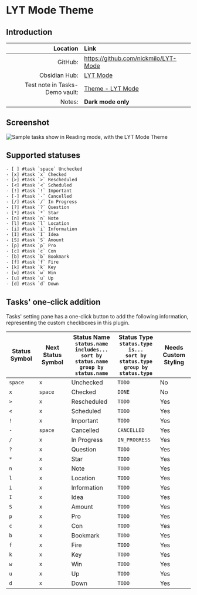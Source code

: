 # LYT Mode Theme

## Introduction

|                       Location | Link                                                                                                                                                          |
| ------------------------------:|:------------------------------------------------------------------------------------------------------------------------------------------------------------- |
|                        GitHub: | <https://github.com/nickmilo/LYT-Mode>                                                                                                            |
|                  Obsidian Hub: | [LYT Mode](https://publish.obsidian.md/hub/02+-+Community+Expansions/02.05+All+Community+Expansions/Themes/LYT+Mode)                                            |
| Test note in Tasks-Demo vault: | [Theme - LYT Mode](https://github.com/obsidian-tasks-group/obsidian-tasks/blob/main/resources/sample_vaults/Tasks-Demo/Styling/Theme%20-%20LYT%20Mode.md) |
|                         Notes: | **Dark mode only**                                                                                                                                            |

## Screenshot

![Sample tasks show in Reading mode, with the LYT Mode Theme](../../../images/theme-lyt-mode-reading-view.png)

## Supported statuses

<!-- snippet: DocsSamplesForStatuses.test.Theme_LYT_Mode_Text.approved.txt -->
```txt
- [ ] #task `space` Unchecked
- [x] #task `x` Checked
- [>] #task `>` Rescheduled
- [<] #task `<` Scheduled
- [!] #task `!` Important
- [-] #task `-` Cancelled
- [/] #task `/` In Progress
- [?] #task `?` Question
- [*] #task `*` Star
- [n] #task `n` Note
- [l] #task `l` Location
- [i] #task `i` Information
- [I] #task `I` Idea
- [S] #task `S` Amount
- [p] #task `p` Pro
- [c] #task `c` Con
- [b] #task `b` Bookmark
- [f] #task `f` Fire
- [k] #task `k` Key
- [w] #task `w` Win
- [u] #task `u` Up
- [d] #task `d` Down
```
<!-- endSnippet -->

## Tasks' one-click addition

Tasks' setting pane has a one-click button to add the following information, representing the custom checkboxes in this plugin.

<!-- placeholder to force blank line before included text --> <!-- include: DocsSamplesForStatuses.test.Theme_LYT_Mode_Table.approved.md -->

| Status Symbol | Next Status Symbol | Status Name<br>`status.name includes...`<br>`sort by status.name`<br>`group by status.name` | Status Type<br>`status.type is...`<br>`sort by status.type`<br>`group by status.type` | Needs Custom Styling |
| ----- | ----- | ----- | ----- | ----- |
| `space` | `x` | Unchecked | `TODO` | No |
| `x` | `space` | Checked | `DONE` | No |
| `>` | `x` | Rescheduled | `TODO` | Yes |
| `<` | `x` | Scheduled | `TODO` | Yes |
| `!` | `x` | Important | `TODO` | Yes |
| `-` | `space` | Cancelled | `CANCELLED` | Yes |
| `/` | `x` | In Progress | `IN_PROGRESS` | Yes |
| `?` | `x` | Question | `TODO` | Yes |
| `*` | `x` | Star | `TODO` | Yes |
| `n` | `x` | Note | `TODO` | Yes |
| `l` | `x` | Location | `TODO` | Yes |
| `i` | `x` | Information | `TODO` | Yes |
| `I` | `x` | Idea | `TODO` | Yes |
| `S` | `x` | Amount | `TODO` | Yes |
| `p` | `x` | Pro | `TODO` | Yes |
| `c` | `x` | Con | `TODO` | Yes |
| `b` | `x` | Bookmark | `TODO` | Yes |
| `f` | `x` | Fire | `TODO` | Yes |
| `k` | `x` | Key | `TODO` | Yes |
| `w` | `x` | Win | `TODO` | Yes |
| `u` | `x` | Up | `TODO` | Yes |
| `d` | `x` | Down | `TODO` | Yes |

<!-- placeholder to force blank line after included text --> <!-- endInclude -->
